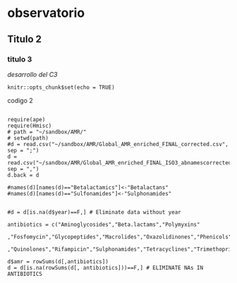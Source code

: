 # observatorio
## Titulo 2
### titulo 3


<i>desarrollo del C3</i>

```{r setup, include=FALSE}
knitr::opts_chunk$set(echo = TRUE)
```

codigo 2

```{r d, echo = T, warning = F, message = F}

require(ape)
require(Hmisc)
# path = "~/sandbox/AMR/"
# setwd(path)
#d = read.csv("~/sandbox/AMR/Global_AMR_enriched_FINAL_corrected.csv", sep = ";")
d = read.csv("~/sandbox/AMR/Global_AMR_enriched_FINAL_ISO3_abnamescorrected.csv", sep = ",")
d.back = d

#names(d)[names(d)=="Betalactamics"]<-"Betalactans"
#names(d)[names(d)=="Sulfonamides"]<-"Sulphonamides"


#d = d[is.na(d$year)==F,] # Eliminate data without year

antibiotics = c("Aminoglycosides","Beta.lactams","Polymyxins"
  ,"Fosfomycin","Glycopeptides","Macrolides","Oxazolidinones","Phenicols"      
  ,"Quinolones","Rifampicin","Sulphonamides","Tetracyclines","Trimethoprim")

d$amr = rowSums(d[,antibiotics])
d = d[is.na(rowSums(d[, antibiotics]))==F,] # ELIMINATE NAs IN ANTIBIOTICS

```
